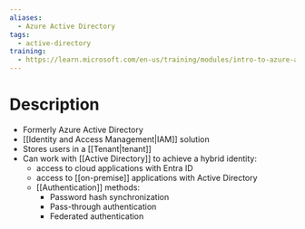 ```yaml
---
aliases:
  - Azure Active Directory
tags:
  - active-directory
training:
  - https://learn.microsoft.com/en-us/training/modules/intro-to-azure-ad/
---
```

# Description
- Formerly Azure Active Directory
- [[Identity and Access Management|IAM]] solution
- Stores users in a [[Tenant|tenant]]
- Can work with [[Active Directory]] to achieve a hybrid identity:
	- access to cloud applications with Entra ID
	- access to [[on-premise]] applications with Active Directory
	- [[Authentication]] methods:
		- Password hash synchronization
		- Pass-through authentication
		- Federated authentication